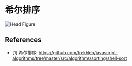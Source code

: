 # 希尔排序

![Head Figure](https://camo.githubusercontent.com/bbab9f6cefd49c82b7834f729532568f9464e4789972316d801400d25ffd79c2/68747470733a2f2f75706c6f61642e77696b696d656469612e6f72672f77696b6970656469612f636f6d6d6f6e732f642f64382f536f7274696e675f7368656c6c736f72745f616e696d2e676966)

## References

- [1] 希尔排序: <https://github.com/trekhleb/javascript-algorithms/tree/master/src/algorithms/sorting/shell-sort>
